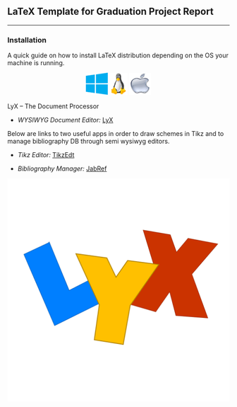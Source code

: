 ## LaTeX Template for Graduation Project Report 

* * *

### Installation

A quick guide on how to install LaTeX distribution depending on the OS your machine is running.

<center>

[<img src = "Win.png" alt = "On how to install proTeXt" width="50" height="50">](https://www.tug.org/protext/)				[<img src = "Linux.jpeg" alt = "On how to install TeX Live" width="40" height="50">](https://www.tug.org/texlive/)				[<img src = "Mac.jpeg" alt = "On how to install Mac TeX" width="50" height="50">](https://www.tug.org/mactex/)

</center>

LyX – The Document Processor

-   _WYSIWYG Document Editor:_ [LyX](http://www.lyx.org/ "Link to LyX")

Below are links to two useful apps in order to draw schemes in Tikz and to manage bibliography DB through semi wysiwyg editors.

-   _Tikz Editor:_ [TikzEdt](http://www.tikzedt.org/ "Link to TikzEdt")

-   _Bibliography Manager:_ [JabRef](http://www.jabref.org/ "Link to JabRef")



![LyX](lyx.svg)
